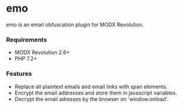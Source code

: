 # emo

emo is an email obfuscation plugin for MODX Revolution.

### Requirements

* MODX Revolution 2.6+
* PHP 7.2+

### Features

* Replace all plaintext emails and email links with span elements.
* Encrypt the email addresses and store them in javascript variables.
* Decrypt the email adresses by the browser on 'window.onload'.
